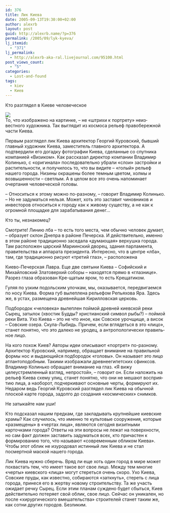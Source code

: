 ```yaml
---
id: 376
title: Лик Киева
date: 2005-09-13T19:30:00+02:00
author: alexrb
layout: post
guid: http://alexrb.name/?p=376
permalink: /2005/09/lyk-kyeva/
lj_itemid:
  - "371"
lj_permalink:
  - http://alexrb-aka-ral.livejournal.com/95100.html
post_views_count:
  - "5"
categories:
  - Lost-and-found
tags:
  - kiev
  - Киев
---
```

<!--more Лик Киева-->Кто разглядел в Киеве человеческое

  
![](http://forum.ladoshki.com/images/inposts/5290d5bf4326ef2884ebe.jpg)  
То, что изображено на картин­ке, &#8211; не «штрихи к портрету» неиз­вестного художника. Так выглядит из космоса рельеф правобереж­ной части Киева. 

Первым разглядел лик Киева архитектор Георгий Куровский, бывший главный художник Киева, заместитель главного архитектора. А подтвердили его догадку фото­графии Киева, сделанные со спут­ника компанией «Визиком». Как рассказал директор компании Владимир Колинько, с «оригинала» последовательно уб­рали «слои» застройки и расти­тельности, и получилось то, что вы видите &#8211; «голый» рельеф нашего города. Низины окрашены более темным цветом, холмы и возвы­шенности &#8211; светлым. А в целом все это очень напоминает очертания человеческой головы. 

&#8211; Относиться к этому можно по-разному, &#8211; говорит Владимир Колинько. &#8211; Но не задуматься нельзя. Может, хоть это заставит чиновников и инвесторов отно­ситься к городу как к живому суще­ству, а не как к огромной площадке для зарабатывания денег&#8230;

Кто ты, незнакомец? 

Смотрите! Линию лба &#8211; то есть того места, чем обычно человек думает, &#8211; образует склон Днепра в районе Печерска. И действительно, именно в этом районе традицион­но заседала «думающая» верхушка города. Там расположен царский Мариинский дворец, здания парла­мента, правительства и аппарата президента. Интересно, что в цент­ре «лба», там, где традиционно ри­суют «третий глаз», &#8211; расположена 

Киево-Печерская Лавра. Еще две святыни Киева &#8211; Софийский и Михайловский Златоверхий собо­ры &#8211; находятся прямо в «глазни­це». Разрез глаза образован Кре-щатым яром, то есть Крещатиком. 

Гуляя по узким подольским улочкам, мы, оказывается, пере­двигаемся по носу Киева. Форма губ вылеплена рельефом Репьяхова Яра. Здесь же, в устах, раз­мещена древнейшая Кириллов­ская церковь. 

Подбородок «человека» вы­леплен поймой древней киевской реки Сырец, затылок (хвостик Будды? христианский символ ры­бы?) &#8211; поймой реки Вита. Ухо Ки­ева &#8211; это не что иное, как Совское урочщище, а висок &#8211; Совские озе­ра. Скула-Лыбидь. Причем, если вглядеться в это «лицо», станет понятно, что это далеко не уро­дец, а антропологически правиль­ное лицо. 

На кого похож Киев? Авторы идеи описывают «портрет» по-разному. Архитектор Куровский, например, обращает внимание на правильной формы нос и выдаю­щийся подбородок «головы». Он называет это лицо атлантоподобным. Такими изображали древне­египетских сфинксов. Владимир Колинько обращает внимание на глаз. «Я вижу целеустремленный взгляд, непростой», &#8211; говорит он. Если наложить на рельеф Киева схему улиц, станет понят­но, что они не мешают восприя­тию лица, а наоборот, подчеркивают основные черты, формиру­ют их. Недаром ведь Георгий Ку­ровский разглядел лик Киева на обычной плоской карте города, задолго до создания «космичес­ких» снимков. 

Не затыкайте нам уши! 

Кто подсказал нашим пред­кам, где закладывать крупнейшие киевские храмы? Как случилось, что именно те культовые соору­жения, которые «размещены» в «чертах лица», являются сегодня визитными карточками города? Ответы на эти вопросы не лежат на поверхности, но сам факт дол­жен заставить задуматься всех, кто причастен к формированию того, что называют «современ­ным обликом Киева». Чтобы этот облик не изуродовал истинный лик Киева и не стал посмертной маской нашего города. 

Лик Киева нужно сберечь. Вряд ли еще хоть один город в ми­ре может похвастать тем, что имеет такое вот свое лицо. Между тем многие «черты» киевского «лица» могут стереться очень скоро. Ухо Киева, Совские пруды, как известно, собираются «затк­нуть», стереть с лица города, при­неся его в жертву новому строи­тельству. Та же участь ожидает речку Сырец. Если этим планам суждено будет сбыться, Киев дей­ствительно потеряет свой облик, свое лицо. Сейчас он уникален, но после «хирургического вмеша­тельства» строителей станет та­ким же, как сотни других городов. Безликим.